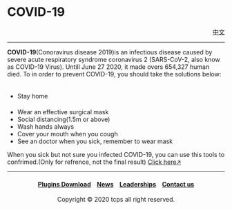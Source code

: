 <style>
h1 {text-align: center;}
h4 {text-align: center;}
h3 {text-align: center;}
p {text-align: left;}
</style>
<style type="text/css">
  #left{
        text-align:left;
  }
  #right{
        text-align:right;
  }
  #center{
        text-align:center;
  }
</style>
<h1><div id="left">COVID-19</div></h1>
<div id="right"><a href="/covid-19/cn">中文</a></div>
<hr>
<b>COVID-19</b>(Conoravirus disease 2019)is an infectious disease caused by severe acute respiratory syndrome coronavirus 2 (SARS-CoV-2, also know as COVID-19 Virus). Untill June 27 2020, it made overs 654,327 human died.
To in order to prevent COVID-19, you should take the solutions below:
<ul>
　<li>Stay home</li>
　<li>Wear an effective surgical mask</li>
  <li>Social distancing(1.5m or above)</li>
  <li>Wash hands always</li>
  <li>Cover your mouth when you cough</li>
  <li>See an doctor when you sick, remember to wear mask</li>
</ul>
When you sick but not sure you infected COVID-19, you can use this tools to confrimed.(Only for refrence, not the final result)
<a href="/jump/covid-19-check-tool/">Click here↗</a>
<hr>
<h4><a href="/plugins/download">Plugins Download</a>&emsp;<a href="/news">News</a>&emsp;<a href="/leaderships">Leaderships</a>&emsp;<a href="/contact">Contact us</a></h4>
<div id="center">Copyright © 2020 tcps all right reserved.</div>
